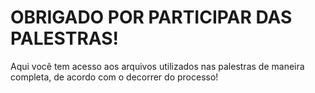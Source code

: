 # OBRIGADO POR PARTICIPAR DAS PALESTRAS!
Aqui você tem acesso aos arquivos utilizados nas palestras de maneira completa, de acordo com o decorrer do processo!

